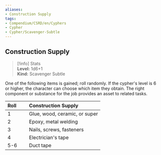 ```yaml
---
aliases:
- Construction Supply
tags:
- Compendium/CSRD/en/Cyphers
- Cypher
- Cypher/Scavenger-Subtle
---
```


  
## Construction Supply  
>[!info] Stats  
> **Level:** 1d6+1  
> **Kind:** Scavenger Subtle
  
One of the following items is gained; roll randomly. If the cypher's level is 6 or higher, the character can choose which item they obtain. The right component or substance for the job provides an asset to related tasks.  

|  Roll &nbsp; &nbsp; &nbsp; | Construction Supply  |  
| ------------- | :----------- |  
| 1 | Glue, wood, ceramic, or super |  
| 2 | Epoxy, metal welding |  
| 3 | Nails, screws, fasteners |  
| 4 | Electrician's tape |  
| 5-6 | Duct tape |